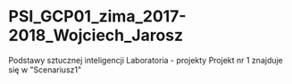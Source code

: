 # PSI_GCP01_zima_2017-2018_Wojciech_Jarosz

Podstawy sztucznej inteligencji
Laboratoria - projekty
Projekt nr 1 znajduje się w "Scenariusz1"
